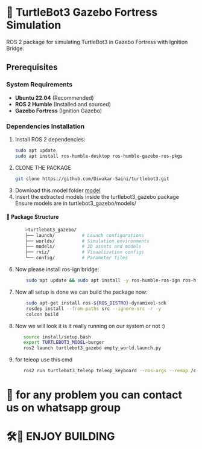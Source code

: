   # 🐢 TurtleBot3 Gazebo Fortress Simulation

ROS 2 package for simulating TurtleBot3 in Gazebo Fortress with Ignition Bridge.


## Prerequisites

### System Requirements
- **Ubuntu 22.04** (Recommended)
- **ROS 2 Humble** (Installed and sourced)
- **Gazebo Fortress** (Ignition Gazebo)

### Dependencies Installation

1. Install ROS 2 dependencies:
   ```bash
   sudo apt update
   sudo apt install ros-humble-desktop ros-humble-gazebo-ros-pkgs
   ```
2. CLONE THE PACKAGE
   ```bash
   git clone https://github.com/Diwakar-Saini/turtlebot3.git
   ```
3. Download this model folder [model](https://drive.google.com/file/d/1jzBQDj69v0LL9O5XnWncsXz-BuB_d52D/view?usp=sharing)  
4. Insert the extracted models  inside the turtlebot3_gazebo package
   Ensure models are in turtlebot3_gazebo/models/
  #### 📂 Package Structure
   ```bash
          >turtlebot3_gazebo/
          ├── launch/          # Launch configurations
          ├── worlds/          # Simulation environments
          ├── models/          # 3D assets and models
          ├── rviz/            # Visualization configs
          └── config/          # Parameter files
   ```
6. Now please install ros-ign bridge:
   ``` bash
       sudo apt update && sudo apt install -y ros-humble-ros-ign ros-humble-ros-ign-bridge ros-humble-ros-ign-gazebo ros-humble-ros-ign-gazebo-demos ros-humble-ros-ign-image ignition-fortress
   ```
7. Now all setup is done we can build the package now:
   ``` bash
       sudo apt-get install ros-${ROS_DISTRO}-dynamixel-sdk
       rosdep install --from-paths src --ignore-src -r -y
       colcon build
   ```
8. Now we will look it is it really running on our system or not :)
   ```BASH
      source install/setup.bash
      export TURTLEBOT3_MODEL=burger
      ros2 launch turtlebot3_gazebo empty_world.launch.py     
   ```
9. for teleop use this cmd
    ```bash
       ros2 run turtlebot3_teleop teleop_keyboard --ros-args --remap /cmd_vel:=/cmd_vel_unstamped
    ```
 #  🚨 for any problem you can contact us on whatsapp group 
 # 🛠️🤖 ENJOY BUILDING 
    


